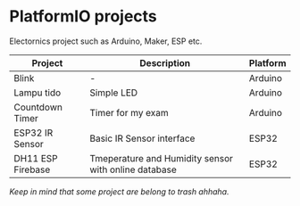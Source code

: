 # PlatformIO projects

Electornics project such as Arduino, Maker, ESP etc.

| Project         | Description               | Platform |
| --------------- | ------------------------- | -------- |
| Blink           | -                         | Arduino  |
| Lampu tido      | Simple LED                | Arduino  |
| Countdown Timer | Timer for my exam         | Arduino  |
| ESP32 IR Sensor | Basic IR Sensor interface | ESP32    |
| DH11 ESP Firebase | Tmeperature and Humidity sensor with online database | ESP32    |


_Keep in mind that some project are belong to trash ahhaha._
